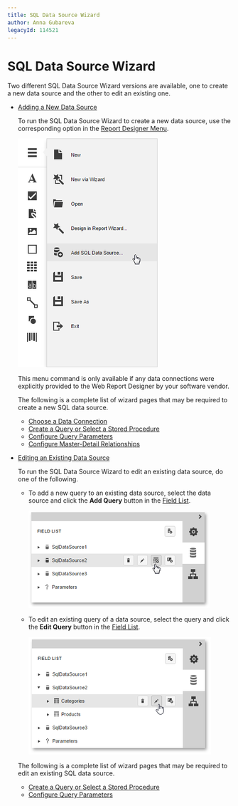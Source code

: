 ```yaml
---
title: SQL Data Source Wizard
author: Anna Gubareva
legacyId: 114521
---
```

# SQL Data Source Wizard
Two different SQL Data Source Wizard versions are available, one to create a new data source and the other to edit an existing one.
* [Adding a New Data Source](sql-data-source-wizard/adding-a-new-data-source.md)
	
	To run the SQL Data Source Wizard to create a new data source, use the corresponding option in the [Report Designer Menu](../interface-elements/menu.md).
	
	![web-designer-add-sql-data-source](../../../images/img125717.png)
	
	This menu command is only available if any data connections were explicitly provided to the Web Report Designer by your software vendor.
	
	The following is a complete list of wizard pages that may be required to create a new SQL data source.
	* [Choose a Data Connection](sql-data-source-wizard/adding-a-new-data-source/choose-a-data-connection.md)
	* [Create a Query or Select a Stored Procedure](sql-data-source-wizard/adding-a-new-data-source/create-a-query-or-select-a-stored-procedure.md)
	* [Configure Query Parameters](sql-data-source-wizard/adding-a-new-data-source/configure-query-parameters.md)
	* [Configure Master-Detail Relationships](sql-data-source-wizard/adding-a-new-data-source/configure-master-detail-relationships.md)
* [Editing an Existing Data Source](sql-data-source-wizard/editing-an-existing-data-source.md)
	
	To run the SQL Data Source Wizard to edit an existing data source, do one of the following.
	* To add a new query to an existing data source, select the data source and click the **Add Query** button in the [Field List](../interface-elements/field-list.md).
		
		![web-designer-sql-data-source-wizard-field-list-edit-existing](../../../images/img125870.png)
	* To edit an existing query of a data source, select the query and click the **Edit Query** button in the [Field List](../interface-elements/field-list.md).
		
		![web-designer-sql-data-source-wizard-edit-query](../../../images/img126622.png)
	
	The following is a complete list of wizard pages that may be required to edit an existing SQL data source.
	* [Create a Query or Select a Stored Procedure](sql-data-source-wizard/editing-an-existing-data-source/create-a-query-or-select-a-stored-procedure.md)
	* [Configure Query Parameters](sql-data-source-wizard/editing-an-existing-data-source/configure-query-parameters.md)